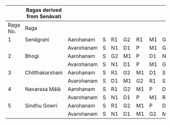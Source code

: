 |        |Ragas derived from Senāvati|          |  |  |  |  |  |  |  |  |  |  |  |  |
|--------|---------------------------|----------|--|--|--|--|--|--|--|--|--|--|--|--|
|Raga No.|Raga                       |          |  |  |  |  |  |  |  |  |  |  |  |  |
|1       |Senāgrani                  |Aarohanam |S |R1|G2|R1|M1|G2|M1|P |N1|D1|S |  |
|        |                           |Avarohanam|S |N1|D1|P |M1|G2|M1|G2|R1|S |  |  |
|2       |Bhogi                      |Aarohanam |S |G2|M1|P |D1|N1|D1|S |  |  |  |  |
|        |                           |Avarohanam|S |N1|D1|P |M1|G2|S |	|  |  |  |  |
|3       |Chitthakarshani            |Aarohanam |S |R1|G2|M1|D1|S |  |	|  |  |	 |	|
|        |                           |Avarohanam|S |D1|M1|G2|R1|S |  |	|  |  |  |	|
|4       |Navarasa Mālā     	     |Aarohanam |S |R1|G2|M1|P |D1|S |  |  |  |  |	|
|        |                           |Avarohanam|S |N1|D1|P |M1|R1|S |  |  |  |  |	|
|5       |Sindhu Gowri     	         |Aarohanam |S |R1|G2|M1|P |D1|N1|S |  |  |  |  |
|        |                           |Avarohanam|S |N1|D1|M1|G2|M1|R1|S |  |  |  |  |